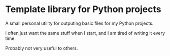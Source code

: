 Template library for Python projects
====================================

A small personal utility for outputing basic files
for my Python projects.

I often just want the same stuff when I start, and I am
tired of writing it every time. 

Probably not very useful to others.
